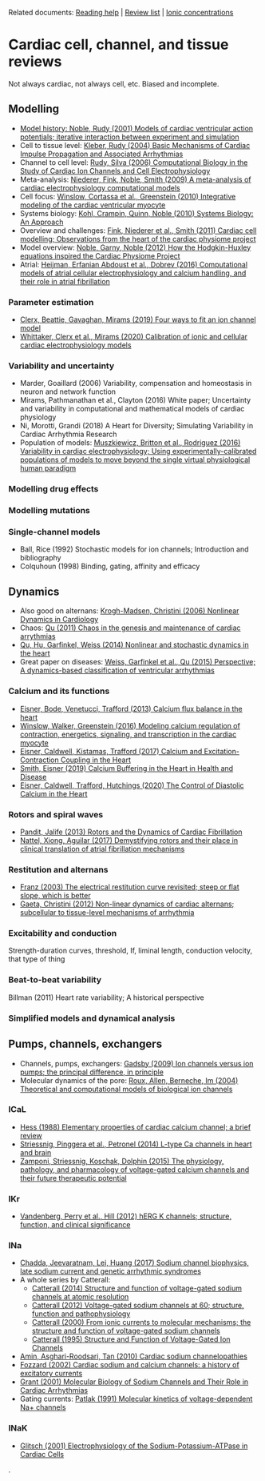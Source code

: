 Related documents: [Reading help](README.md) | [Review list](reviews.md) | [Ionic concentrations](concentrations.md)

# Cardiac cell, channel, and tissue reviews

Not always cardiac, not always cell, etc.
Biased and incomplete.

## Modelling

- [Model history: Noble, Rudy (2001) Models of cardiac ventricular action potentials; iterative interaction between experiment and simulation](https://doi.org/10.1098/rsta.2001.0820)
- Cell to tissue level: [Kleber, Rudy (2004) Basic Mechanisms of Cardiac Impulse Propagation and Associated Arrhythmias](https://doi.org/10.1152/physrev.00025.2003)
- Channel to cell level: [Rudy, Silva (2006) Computational Biology in the Study of Cardiac Ion Channels and Cell Electrophysiology](https://doi.org/10.1017/S0033583506004227)
- Meta-analysis: [Niederer, Fink, Noble, Smith (2009) A meta-analysis of cardiac electrophysiology computational models](https://doi.org/10.1113/expphysiol.2008.044610)
- Cell focus: [Winslow, Cortassa et al., Greenstein (2010) Integrative modeling of the cardiac ventricular myocyte](https://doi.org/10.1002/wsbm.122)
- Systems biology: [Kohl, Crampin, Quinn, Noble (2010) Systems Biology: An Approach](https://doi.org/10.1038/clpt.2010.92)
- Overview and challenges: [Fink, Niederer et al., Smith (2011) Cardiac cell modelling; Observations from the heart of the cardiac physiome project](https://doi.org/10.1016/j.pbiomolbio.2010.03.002)
- Model overview: [Noble, Garny, Noble (2012) How the Hodgkin-Huxley equations inspired the Cardiac Physiome Project](https://doi.org/10.1113/jphysiol.2011.224238)
- Atrial: [Heijman, Erfanian Abdoust et al., Dobrev (2016) Computational models of atrial cellular electrophysiology and calcium handling, and their role in atrial fibrillation](https://doi.org/10.1113/JP271404)

### Parameter estimation

- [Clerx, Beattie, Gavaghan, Mirams (2019) Four ways to fit an ion channel model](https://doi.org/10.1016/j.bpj.2019.08.001)
- [Whittaker, Clerx et al., Mirams (2020) Calibration of ionic and cellular cardiac electrophysiology models](https://doi.org/10.1002/wsbm.1482)

### Variability and uncertainty

- Marder, Goaillard (2006) Variability, compensation and homeostasis in neuron and network function
- Mirams, Pathmanathan et al., Clayton (2016) White paper; Uncertainty and variability in computational and mathematical models of cardiac physiology
- Ni, Morotti, Grandi (2018) A Heart for Diversity; Simulating Variability in Cardiac Arrhythmia Research
- Population of models: [Muszkiewicz, Britton et al., Rodriguez (2016) Variability in cardiac electrophysiology; Using experimentally-calibrated populations of models to move beyond the single virtual physiological human paradigm](https://doi.org/10.1016/j.pbiomolbio.2015.12.002)

### Modelling drug effects

### Modelling mutations

### Single-channel models

- Ball, Rice (1992) Stochastic models for ion channels; Introduction and bibliography
- Colquhoun (1998) Binding, gating, affinity and efficacy

## Dynamics

- Also good on alternans: [Krogh-Madsen, Christini (2006) Nonlinear Dynamics in Cardiology](https://doi.org/10.1146/annurev-bioeng-071811-150106)
- Chaos: [Qu (2011) Chaos in the genesis and maintenance of cardiac arrythmias](https://doi.org/10.1016/j.pbiomolbio.2010.11.001)
- [Qu, Hu, Garfinkel, Weiss (2014) Nonlinear and stochastic dynamics in the heart](https://doi.org/10.1016/j.physrep.2014.05.002)
- Great paper on diseases: [Weiss, Garfinkel et al., Qu (2015) Perspective; A dynamics-based classification of ventricular arrhythmias](https://doi.org/10.1016/j.yjmcc.2015.02.0170022-2828)

### Calcium and its functions

- [Eisner, Bode, Venetucci, Trafford (2013) Calcium flux balance in the heart](https://doi.org/10.1016/j.yjmcc.2012.11.017)
- [Winslow, Walker, Greenstein (2016) Modeling calcium regulation of contraction, energetics, signaling, and transcription in the cardiac myocyte](https://doi.org/10.1002/wsbm.1322)
- [Eisner, Caldwell, Kistamas, Trafford (2017) Calcium and Excitation-Contraction Coupling in the Heart](https://doi.org/10.1161/CIRCRESAHA.117.310230)
- [Smith, Eisner (2019) Calcium Buffering in the Heart in Health and Disease](https://doi.org/10.1161/CIRCULATIONAHA.118.039329)
- [Eisner, Caldwell, Trafford, Hutchings (2020) The Control of Diastolic Calcium in the Heart](https://doi.org/10.1161/CIRCRESAHA.119.315891)

### Rotors and spiral waves

- [Pandit, Jalife (2013) Rotors and the Dynamics of Cardiac Fibrillation](https://doi.org/10.1161/CIRCRESAHA.111.300158)
- [Nattel, Xiong, Aguilar (2017) Demystifying rotors and their place in clinical translation of atrial fibrillation mechanisms](https://doi.org/10.1038/nrcardio.2017.37)

### Restitution and alternans

- [Franz (2003) The electrical restitution curve revisited; steep or flat slope, which is better](https://doi.org/10.1046/j.1540.8167.90303.x)
- [Gaeta, Christini (2012) Non-linear dynamics of cardiac alternans; subcellular to tissue-level mechanisms of arrhythmia](https://doi.org/10.3389/fphys.2012.00157)

### Excitability and conduction

Strength-duration curves, threshold, If, liminal length, conduction velocity, that type of thing

### Beat-to-beat variability

Billman (2011) Heart rate variability; A historical perspective

### Simplified models and dynamical analysis

## Pumps, channels, exchangers

- Channels, pumps, exchangers: [Gadsby (2009) Ion channels versus ion pumps; the principal difference, in principle](https://doi.org/10.1038/nrm2668)
- Molecular dynamics of the pore: [Roux, Allen, Berneche, Im (2004) Theoretical and computational models of biological ion channels](https://doi.org/10.1017/s0033583504003968)

### ICaL

- [Hess (1988) Elementary properties of cardiac calcium channel; a brief review](https://doi.org/10.1139/y88-201)
- [Striessnig, Pinggera et al., Petronel (2014) L-type Ca channels in heart and brain](https://doi.org/10.1002/wmts.102)
- [Zamponi, Striessnig, Koschak, Dolphin (2015) The physiology, pathology, and pharmacology of voltage-gated calcium channels and their future therapeutic potential](https://doi.org/10.1124/pr.114.009654)

### IKr

- [Vandenberg, Perry et al., Hill (2012) hERG K channels; structure, function, and clinical significance](https://doi.org/10.1152/physrev.00036.2011)

### INa

- [Chadda, Jeevaratnam, Lei, Huang (2017) Sodium channel biophysics, late sodium current and genetic arrhythmic syndromes](https://doi.org/10.1007/s00424-017-1959-1)
- A whole series by Catterall:
  - [Catterall (2014) Structure and function of voltage-gated sodium channels at atomic resolution](https://10.1113/expphysiol.2013.071969)
  - [Catterall (2012) Voltage-gated sodium channels at 60; structure, function and pathophysiology](https://doi.org/10.1113/jphysiol.2011.224204)
  - [Catterall (2000) From ionic currents to molecular mechanisms; the structure and function of voltage-gated sodium channels]()
  - [Catterall (1995) Structure and Function of Voltage-Gated Ion Channels](https://doi.org/10.1146/annurev.bi.64.070195.002425)
- [Amin, Asghari-Roodsari, Tan (2010) Cardiac sodium channelopathies](https://doi.org/10.1007/s00424-009-0761-0)
- [Fozzard (2002) Cardiac sodium and calcium channels: a history of excitatory currents](https://doi.org/10.1016/S0008-6363(02)00407-8)
- [Grant (2001) Molecular Biology of Sodium Channels and Their Role in Cardiac Arrhythmias](https://doi.org/10.1016/S0002-9343(00)00714-2)
- Gating currents: [Patlak (1991) Molecular kinetics of voltage-dependent Na+ channels](https://doi.org/10.1152/physrev.1991.71.4.1047)

### INaK

- [Glitsch (2001) Electrophysiology of the Sodium-Potassium-ATPase in Cardiac Cells](https://doi.org/10.1152/physrev.2001.81.4.1791)





.
